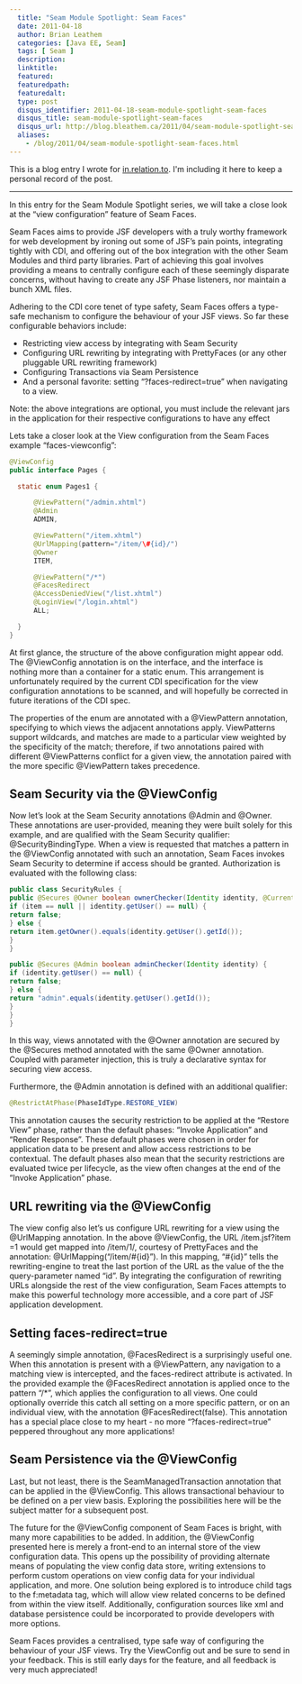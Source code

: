 ```yaml
---
  title: "Seam Module Spotlight: Seam Faces"
  date: 2011-04-18
  author: Brian Leathem
  categories: [Java EE, Seam]
  tags: [ Seam ]
  description:
  linktitle:
  featured:
  featuredpath:
  featuredalt:
  type: post
  disqus_identifier: 2011-04-18-seam-module-spotlight-seam-faces
  disqus_title: seam-module-spotlight-seam-faces
  disqus_url: http://blog.bleathem.ca/2011/04/seam-module-spotlight-seam-faces.html
  aliases:
    - /blog/2011/04/seam-module-spotlight-seam-faces.html
---
```


This is a blog entry I wrote for <a href="http://in.relation.to/Bloggers/SeamFaces301FinalReleaseAndFacesModuleSpotlight">in.relation.to</a>.  I'm including it here to keep a personal record of the post.

----

In this entry for the Seam Module Spotlight series, we will take a close look at the “view configuration” feature of Seam Faces.

Seam Faces aims to provide JSF developers with a truly worthy framework for web development by ironing out some of JSF’s pain points, integrating tightly with CDI, and offering out of the box integration with the other Seam Modules and third party libraries.  Part of achieving this goal involves providing a means to centrally configure each of these seemingly disparate concerns, without having to create any JSF Phase listeners, nor maintain a bunch XML files.

Adhering to the CDI core tenet of type safety, Seam Faces offers a type-safe mechanism to configure the behaviour of your JSF views.  So far these configurable behaviors include:

* Restricting view access by integrating with Seam Security
* Configuring URL rewriting by integrating with PrettyFaces (or any other pluggable URL rewriting framework)
* Configuring Transactions via Seam Persistence
* And a personal favorite: setting “?faces-redirect=true” when navigating to a view.

Note: the above integrations are optional, you must include the relevant jars in the application for their respective configurations to have any effect

Lets take a closer look at the View configuration from the Seam Faces example “faces-viewconfig”:

```java
@ViewConfig
public interface Pages {

  static enum Pages1 {

      @ViewPattern("/admin.xhtml")
      @Admin
      ADMIN,

      @ViewPattern("/item.xhtml")
      @UrlMapping(pattern="/item/\#{id}/")
      @Owner
      ITEM,

      @ViewPattern("/*")
      @FacesRedirect
      @AccessDeniedView("/list.xhtml")
      @LoginView("/login.xhtml")
      ALL;

  }
}
```

At first glance, the structure of the above configuration might appear odd.  The @ViewConfig annotation is on the interface, and the interface is nothing more than a container for a static enum.  This arrangement is unfortunately required by the current CDI specification for the view configuration annotations to be scanned, and will hopefully be corrected in future iterations of the CDI spec.

The properties of the enum are annotated with a @ViewPattern annotation, specifying to which views the adjacent annotations apply.  ViewPatterns support wildcards, and matches are made to a particular view weighted by the specificity of the match; therefore, if two annotations paired with different @ViewPatterns conflict for a given view, the annotation paired with the more specific @ViewPattern takes precedence.

## Seam Security via the @ViewConfig

Now let’s look at the Seam Security annotations @Admin and @Owner.  These annotations are user-provided, meaning they were built solely for this example, and are qualified with the Seam Security qualifier: @SecurityBindingType.  When a view is requested that matches a pattern in the @ViewConfig annotated with such an annotation, Seam Faces invokes Seam Security to determine if access should be granted. Authorization is evaluated with the following class:

```java
public class SecurityRules {
public @Secures @Owner boolean ownerChecker(Identity identity, @Current Item item) {
if (item == null || identity.getUser() == null) {
return false;
} else {
return item.getOwner().equals(identity.getUser().getId());
}
}

public @Secures @Admin boolean adminChecker(Identity identity) {
if (identity.getUser() == null) {
return false;
} else {
return "admin".equals(identity.getUser().getId());
}
}
}
```

In this way, views annotated with the @Owner annotation are secured by the @Secures method annotated with the same @Owner annotation.  Coupled with parameter injection, this is truly a declarative syntax for securing view access.

Furthermore, the @Admin annotation is defined with an additional qualifier:

```java
@RestrictAtPhase(PhaseIdType.RESTORE_VIEW)
```

This annotation causes the security restriction to be applied at the “Restore View” phase, rather than the default phases: “Invoke Application” and “Render Response”.  These default phases were chosen in order for application data to be present and allow access restrictions to be contextual.  The default phases also mean that the security restrictions are evaluated twice per lifecycle, as the view often changes at the end of the “Invoke Application” phase.

## URL rewriting via the @ViewConfig

The view config also let’s us configure URL rewriting for a view using the @UrlMapping annotation.  In the above @ViewConfig, the URL /item.jsf?item =1 would get mapped into /item/1/, courtesy of PrettyFaces and the annotation: @UrlMapping(“/item/\#{id}”).  In this mapping, “\#{id}” tells the rewriting-engine to treat the last portion of the URL as the value of the the query-parameter named “id”.  By integrating the configuration of rewriting URLs alongside the rest of the view configuration, Seam Faces attempts to make this powerful technology more accessible, and a core part of JSF application development.

## Setting faces-redirect=true

A seemingly simple annotation, @FacesRedirect is a surprisingly useful one.  When this annotation is present with a @ViewPattern, any navigation to a matching view is intercepted, and the faces-redirect attribute is activated.  In the provided example the @FacesRedirect annotation is applied once to the pattern “/*”, which applies the configuration to all views.  One could optionally override this catch all setting on a more specific pattern, or on an individual view, with the annotation @FacesRedirect(false).  This annotation has a special place close to my heart - no more “?faces-redirect=true” peppered throughout any more applications!

## Seam Persistence via the @ViewConfig

Last, but not least, there is the SeamManagedTransaction annotation that can be applied in the @ViewConfig.  This allows transactional behaviour to be defined on a per view basis.  Exploring the possibilities here will be the subject matter for a subsequent post.

The future for the @ViewConfig component of Seam Faces is bright, with many more capabilities to be added.  In addition, the @ViewConfig presented here is merely a front-end to an internal store of the view configuration data.  This opens up the possibility of providing alternate means of populating the view config data store, writing extensions to perform custom operations on view config data for your individual application, and more.  One solution being explored is to introduce child tags to the f:metadata tag, which will allow view related concerns to be defined from within the view itself.  Additionally, configuration sources like xml and database persistence could be incorporated to provide developers with more options.

Seam Faces provides a centralised, type safe way of configuring the behaviour of your JSF views.  Try the ViewConfig  out and be sure to send in your feedback.  This is still early days for the feature, and all feedback is very much appreciated!
